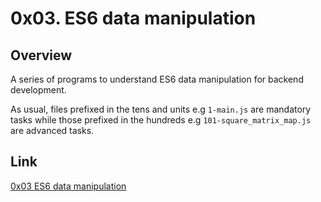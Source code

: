 # 0x03. ES6 data manipulation

## Overview

A series of programs to understand ES6 data manipulation for backend development.

As usual, files prefixed in the tens and units e.g `1-main.js` are mandatory tasks while those prefixed in the hundreds e.g `101-square_matrix_map.js` are advanced tasks.

## Link

[0x03 ES6 data manipulation](https://intranet.alxswe.com/projects/1427)
